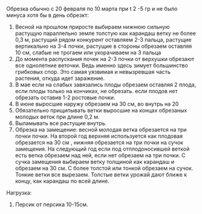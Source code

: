 
Обрезка обычно с 20 февраля по 10 марта при t 2 -5 гр и не было минуса хотя бы в день обрезкт:
1. Весной на прошлом приросте выбираем нижнюю сильную растущую параллельно земле толстую как карандаш ветку не более 0,3 м, растущий рядом конкурент оставляем 2-3 пальца, растущие вертикально  на 3-4 почки, растущие в стороны обрезаем оставляя 10 см, слабые не трогаем или укорачиваем на 3 пальца
2. До момента распускания почек на 2-3 почки от верхушки обрезают все однолетние веточки. Ведь именно здесь зимует большинство грибковых спор. Это самая уязвимая и невызревшая часть растения, откуда идет заражение.
3. В мае если на слабых завязались плоды обрезаем оставляя 2 плода, если плоды только на кончиках, не обрезать. если плодов нет обрезать оставив 1-2 ростовые почки.
4. В июне выросшие наружу обрезаем на 30 см, во внутрь на 20
5. Обязательно прищипывать ветки выросшие на концах обрезаных молодых веток при длине 0,2 м.
6. Выламывать все растущие внутрь.
7. Обрезка на замещение: весной молодая ветка обрезается на три почки почки. На второй год  верхняя используется как плодовая обрезается на 30 см , нижняя обрезается на три почки на сучок замещения. На следующий год если под отплодоносившей веткой есть ветка обрезаем над ней, если нет обрезаем на три почки. С сучка замещения выбираем ветку толщиной как карандаш и обрезаем на 30 см. С более толстой или тонкой обрезаем на сучок. Тонкие ветки все вырезаем. Толстые ветки урожай дают ближе к концу, как карандаш по всей длине.

Нагрузка:
1. Персик от персика 10-15см.
 
